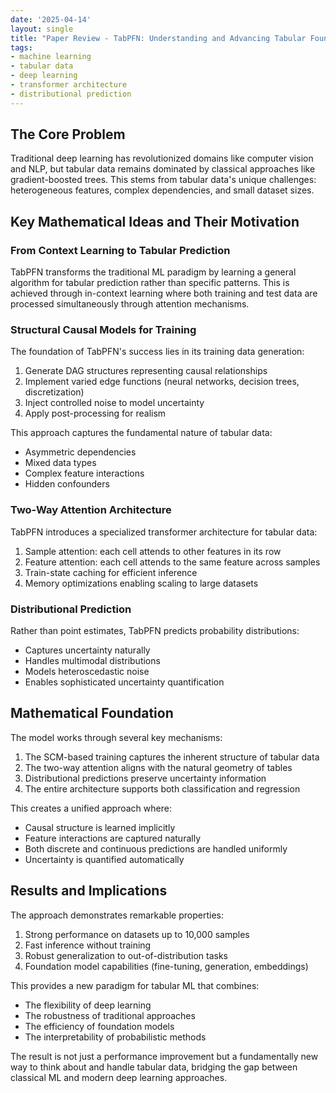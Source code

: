 ```yaml
---
date: '2025-04-14'
layout: single
title: "Paper Review - TabPFN: Understanding and Advancing Tabular Foundation Models"
tags:
- machine learning
- tabular data
- deep learning
- transformer architecture
- distributional prediction
---
```


## The Core Problem

Traditional deep learning has revolutionized domains like computer vision and NLP, but tabular data remains dominated by classical approaches like gradient-boosted trees. This stems from tabular data's unique challenges: heterogeneous features, complex dependencies, and small dataset sizes.


<!-- excerpt-end -->

## Key Mathematical Ideas and Their Motivation

### **From Context Learning to Tabular Prediction**

TabPFN transforms the traditional ML paradigm by learning a general algorithm for tabular prediction rather than specific patterns. This is achieved through in-context learning where both training and test data are processed simultaneously through attention mechanisms.

### **Structural Causal Models for Training**

The foundation of TabPFN's success lies in its training data generation:

1. Generate DAG structures representing causal relationships
2. Implement varied edge functions (neural networks, decision trees, discretization)
3. Inject controlled noise to model uncertainty
4. Apply post-processing for realism

This approach captures the fundamental nature of tabular data:

- Asymmetric dependencies
- Mixed data types
- Complex feature interactions
- Hidden confounders

### **Two-Way Attention Architecture**

TabPFN introduces a specialized transformer architecture for tabular data:

1. Sample attention: each cell attends to other features in its row
2. Feature attention: each cell attends to the same feature across samples
3. Train-state caching for efficient inference
4. Memory optimizations enabling scaling to large datasets

### **Distributional Prediction**

Rather than point estimates, TabPFN predicts probability distributions:

- Captures uncertainty naturally
- Handles multimodal distributions
- Models heteroscedastic noise
- Enables sophisticated uncertainty quantification

## Mathematical Foundation

The model works through several key mechanisms:

1. The SCM-based training captures the inherent structure of tabular data
2. The two-way attention aligns with the natural geometry of tables
3. Distributional predictions preserve uncertainty information
4. The entire architecture supports both classification and regression

This creates a unified approach where:

- Causal structure is learned implicitly
- Feature interactions are captured naturally
- Both discrete and continuous predictions are handled uniformly
- Uncertainty is quantified automatically

## Results and Implications

The approach demonstrates remarkable properties:

1. Strong performance on datasets up to 10,000 samples
2. Fast inference without training
3. Robust generalization to out-of-distribution tasks
4. Foundation model capabilities (fine-tuning, generation, embeddings)

This provides a new paradigm for tabular ML that combines:

- The flexibility of deep learning
- The robustness of traditional approaches
- The efficiency of foundation models
- The interpretability of probabilistic methods

The result is not just a performance improvement but a fundamentally new way to think about and handle tabular data, bridging the gap between classical ML and modern deep learning approaches.